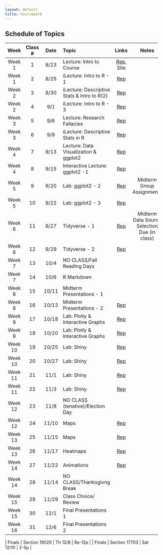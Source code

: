 ```yaml
---
layout: default
title: Coursework
---
```




## Schedule of Topics

| Week 	  | Class #       | Date      | Topic										| Links	| Notes									|
|:---:	  |:---:	      |:---:	  |:---											|:---:		| :---:								|
| Week 1  | 1             | 8/23      | Lecture: Intro to Course					|[Rep](</01 Intro to Course and R/class 1/>), Site 	|									|
| Week 1  | 2             | 8/25      | iLecture: Intro to R - 1					|[Rep](</01 Intro to Course and R/class 2/>)		|									|
| Week 2  | 3             | 8/30      | iLecture: Descriptive Stats & Intro to R(2)	|[Rep](</02 Descriptive Stats & R Intro/class 3/>)		| 									|       
| Week 2  | 4             | 9/1       | iLecture: Intro to R - 3					|[Rep](</02 Descriptive Stats & R Intro/class 4/>)		|									|
| Week 3  | 5             | 9/6       |	Lecture: Research Fallacies					|[Rep](</03 Research Fallacies & R Intro/class 5/>)		|									|  	
| Week 3  | 6             | 9/8       | iLecture: Descriptive Stats in R			|[Rep](</03 Research Fallacies & R Intro/class 6/>)		|									|
| Week 4  | 7             | 9/13      | Lecture: Data Visualization & ggplot2		|[Rep](</04 Data Viz Using ggplot2/class 7/>)		|									|	
| Week 4  | 8             | 9/15      | Interactive Lecture: ggplot2 -1				|[Rep](</04 Data Viz Using ggplot2/class 8/>)		|									|
| Week 5  | 9             | 9/20      | Lab: ggplot2 - 2							|[Rep](</05 Data Viz Using ggplot2/class 9/>)		|  Midterm Group Assignments		|
| Week 5  | 10            | 9/22      | Lab: ggplot2 - 3							|[Rep](</05 Data Viz Using ggplot2/class 10/>)		|                           		|
| Week 6  | 11            | 9/27      | Tidyverse - 1							|[Rep](</01 Intro to Course and R/class 1/>)		| Midterm Data Source Selection Due (in class) | 
| Week 6  | 12            | 9/29      | Tidyverse - 2							|[Rep](</01 Intro to Course and R/class 1/>)		|                           |
| Week 7  | 13            | 10/4      |	NO CLASS/Fall Reading Days					|		|                           | 
| Week 7  | 14            | 10/6      | R Markdown						|		|                           |
| Week 8  | 15            | 10/11     | Midterm Presentations	- 1					|		|                           | 
| Week 8  | 16            | 10/13     | Midterm Presentations - 2	| [Rep](</01 Intro to Course and R/class 1/>)       |                           |  
| Week 9  | 17            | 10/18     |	Lab: Plotly & Interactive Graphs			|[Rep](</01 Intro to Course and R/class 1/>)         |                           |	
| Week 9  | 18            | 10/20     | Lab: Plotly & Interactive Graphs			|[Rep](</01 Intro to Course and R/class 1/>)         |                           |
| Week 10 | 19            | 10/25     | Lab: Shiny							|[Rep](</01 Intro to Course and R/class 1/>) 	    |                       	| 	
| Week 10 | 20            | 10/27     | Lab: Shiny						|[Rep](</01 Intro to Course and R/class 1/>)         |                           |
| Week 11 | 21            | 11/1      | Lab: Shiny								|[Rep](</01 Intro to Course and R/class 1/>)  	    |  	                        | 	
| Week 11 | 22            | 11/3      | Lab: Shiny								|[Rep](</01 Intro to Course and R/class 1/>)         |                           |
| Week 12 | 23            | 11/8      | NO CLASS (tenative)/Election Day			|	        |                           |  
| Week 12 | 24            | 11/10     | Maps									|[Rep](</01 Intro to Course and R/class 1/>)         |                           |
| Week 13 | 25            | 11/15     | Maps									|[Rep](</01 Intro to Course and R/class 1/>) 	    |                           |
| Week 13 | 26            | 11/17     | Heatmaps									|[Rep](</01 Intro to Course and R/class 1/>)         |                           |
| Week 14 | 27            | 11/22     | Animations									|[Rep](</01 Intro to Course and R/class 1/>) 	    |                           |
| Week 14 | 28            | 11/14     | NO CLASS/Thanksgivng Break					|         |                           |
| Week 15 | 29            | 11/29     | Class Choice/ Review					|  	    |	                        |
| Week 15 | 30            | 12/1      | Final Presentations	1						|         |                           |
| Week 16 | 31            | 12/6	    | Final Presentations	2						| 	    | 	                        |

| Finals  | Section 19026 | Th 12/8   | 9a-12p | 
| Finals  | Section 17703 | Sat 12/10 | 2-5p |
